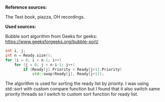 **Reference sources:**

The Text book, piazza, OH recordings.

**Used sources:**

Bubble sort algorithm from Geeks for geeks: https://www.geeksforgeeks.org/bubble-sort/

```c++
int i, j;
int n = Ready.size();
for (i = 0; i < n-1; i++)
    for (j = 0; j < n-i-1; j++)
        if (Ready[j].Priority < Ready[j+1].Priority)
            std::swap(Ready[j], Ready[j+1]);
```

The algorithm is used for sorting the ready list by priority. I was using std::sort with custom compare function but I found that it also switch same priority threads so I switch to custom sort function for ready list.